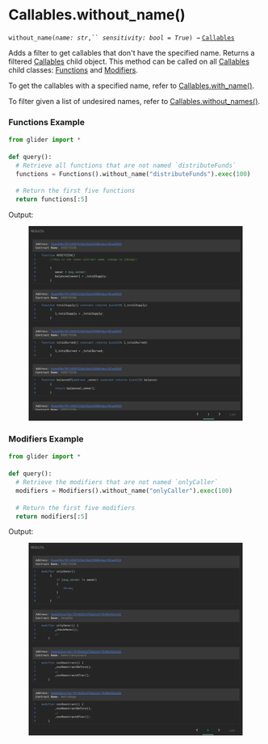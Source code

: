 # Callables.without\_name()

`without_name(`_`name: str`_`,`` `_`sensitivity: bool = True`_`) →` [`Callables`](./)

Adds a filter to get callables that don't have the specified name. Returns a filtered [Callables](./) child object. This method can be called on all [Callables](./) child classes: [Functions](functions/) and [Modifiers](modifiers/).

To get the callables with a specified name, refer to [Callables.with\_name()](callables.with_name.md).

To filter given a list of undesired names, refer to [Callables.without\_names()](callables.without_names.md).

### Functions Example

```python
from glider import *

def query():
  # Retrieve all functions that are not named `distributeFunds`
  functions = Functions().without_name("distributeFunds").exec(100)

  # Return the first five functions
  return functions[:5]
```

Output:

<figure><img src="../../.gitbook/assets/image (2) (1) (1) (1) (1) (1) (1).png" alt=""><figcaption></figcaption></figure>

### Modifiers Example

```python
from glider import *

def query():
  # Retrieve the modifiers that are not named `onlyCaller`
  modifiers = Modifiers().without_name("onlyCaller").exec(100)

  # Return the first five modifiers
  return modifiers[:5]
```

Output:

<figure><img src="../../.gitbook/assets/image (3) (1) (1) (1) (1) (1).png" alt=""><figcaption></figcaption></figure>
